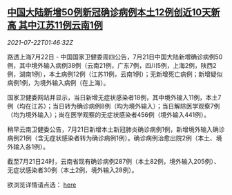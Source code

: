 <!--1626919264000-->
[中国大陆新增50例新冠确诊病例本土12例创近10天新高 其中江苏11例云南1例](https://cn.reuters.com/article/china-covid-new-infections-0722-idCNKBS2ES03Y)
------

<div><i>2021-07-22T01:46:32Z</i></div><p>路透上海7月22日 - 中国国家卫健委周四公告，7月21日中国大陆新增确诊病例50例，其中境外输入病例38例（云南21例，广东7例，四川5例，上海2例，陕西2例，湖南1例），本土病例12例（江苏11例，云南1例）；无新增死亡病例；新增疑似病例1例，为境外输入病例（在上海）。</p><p>国家卫健委网站并显示，当日新增无症状感染者18例，其中境外输入11例，本土7例（均在江苏）；当日转为确诊病例8例（均为境外输入）；当日解除医学观察7例（均为境外输入）；尚在医学观察的无症状感染者456例（境外输入441例）。</p><p>稍早云南卫健委公告，7月21日新增本土新冠肺炎确诊病例1例，新增境外输入确诊病例21例（含无症状感染者转为确诊病例1例）。确诊病例治愈出院2例（本土、境外输入各1例）。</p><p>截至7月21日24时，云南省现有确诊病例287例（本土82例，境外输入205例）、无症状感染者30例（本土2例，境外输入28例）。</p><p>欲浏览详情请点选： <a href="http://www.nhc.gov.cn/xcs/yqfkdt/202107/436b2f1a0dfb41299377dd35c3397a3f.shtml">here</a></p>
